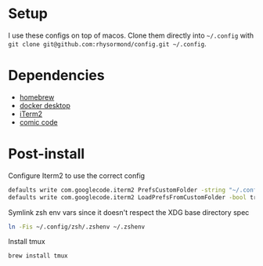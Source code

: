 # Setup

I use these configs on top of macos.
Clone them directly into `~/.config` with `git clone git@github.com:rhysormond/config.git ~/.config`.

# Dependencies
 - [homebrew](https://brew.sh/)
 - [docker desktop](https://www.docker.com/products/docker-desktop/)
 - [iTerm2](https://iterm2.com)
 - [comic code](https://tosche.net/fonts/comic-code)

# Post-install

Configure Iterm2 to use the correct config
```sh
defaults write com.googlecode.iterm2 PrefsCustomFolder -string "~/.config/iterm2"
defaults write com.googlecode.iterm2 LoadPrefsFromCustomFolder -bool true
```

Symlink zsh env vars since it doesn't respect the XDG base directory spec
```sh
ln -Fis ~/.config/zsh/.zshenv ~/.zshenv
```

Install tmux
```sh
brew install tmux
```

